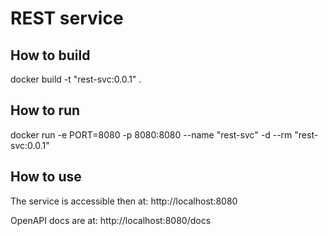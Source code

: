 # REST service

## How to build
  docker build -t "rest-svc:0.0.1" .

## How to run
  docker run -e PORT=8080 -p 8080:8080 --name "rest-svc" -d --rm "rest-svc:0.0.1"

## How to use
The service is accessible then at: http://localhost:8080

OpenAPI docs are at: http://localhost:8080/docs

